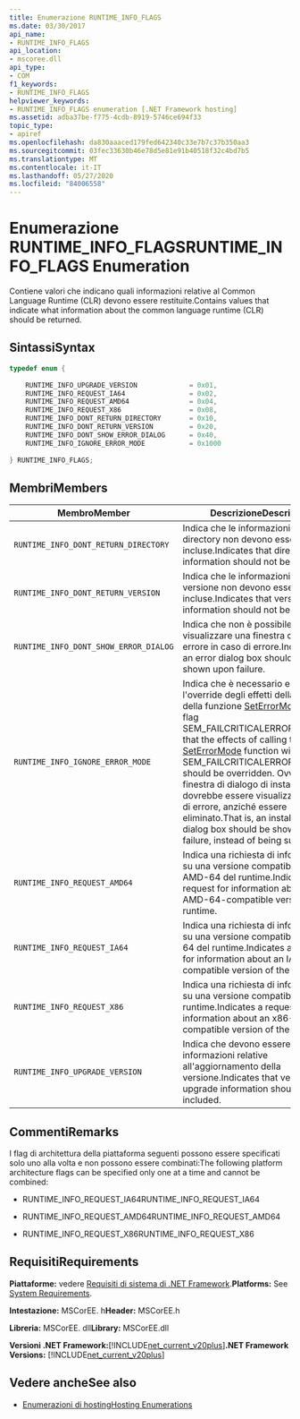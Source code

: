 ```yaml
---
title: Enumerazione RUNTIME_INFO_FLAGS
ms.date: 03/30/2017
api_name:
- RUNTIME_INFO_FLAGS
api_location:
- mscoree.dll
api_type:
- COM
f1_keywords:
- RUNTIME_INFO_FLAGS
helpviewer_keywords:
- RUNTIME_INFO_FLAGS enumeration [.NET Framework hosting]
ms.assetid: adba37be-f775-4cdb-8919-5746ce694f33
topic_type:
- apiref
ms.openlocfilehash: da830aaaced179fed642340c33e7b7c37b350aa3
ms.sourcegitcommit: 03fec33630b46e78d5e81e91b40518f32c4bd7b5
ms.translationtype: MT
ms.contentlocale: it-IT
ms.lasthandoff: 05/27/2020
ms.locfileid: "84006558"
---
```

# <a name="runtime_info_flags-enumeration"></a><span data-ttu-id="ce2e0-102">Enumerazione RUNTIME_INFO_FLAGS</span><span class="sxs-lookup"><span data-stu-id="ce2e0-102">RUNTIME_INFO_FLAGS Enumeration</span></span>
<span data-ttu-id="ce2e0-103">Contiene valori che indicano quali informazioni relative al Common Language Runtime (CLR) devono essere restituite.</span><span class="sxs-lookup"><span data-stu-id="ce2e0-103">Contains values that indicate what information about the common language runtime (CLR) should be returned.</span></span>  
  
## <a name="syntax"></a><span data-ttu-id="ce2e0-104">Sintassi</span><span class="sxs-lookup"><span data-stu-id="ce2e0-104">Syntax</span></span>  
  
```cpp  
typedef enum {  
  
    RUNTIME_INFO_UPGRADE_VERSION             = 0x01,  
    RUNTIME_INFO_REQUEST_IA64                = 0x02,  
    RUNTIME_INFO_REQUEST_AMD64               = 0x04,  
    RUNTIME_INFO_REQUEST_X86                 = 0x08,  
    RUNTIME_INFO_DONT_RETURN_DIRECTORY       = 0x10,  
    RUNTIME_INFO_DONT_RETURN_VERSION         = 0x20,  
    RUNTIME_INFO_DONT_SHOW_ERROR_DIALOG      = 0x40,  
    RUNTIME_INFO_IGNORE_ERROR_MODE           = 0x1000  
  
} RUNTIME_INFO_FLAGS;  
```  
  
## <a name="members"></a><span data-ttu-id="ce2e0-105">Membri</span><span class="sxs-lookup"><span data-stu-id="ce2e0-105">Members</span></span>  
  
|<span data-ttu-id="ce2e0-106">Membro</span><span class="sxs-lookup"><span data-stu-id="ce2e0-106">Member</span></span>|<span data-ttu-id="ce2e0-107">Descrizione</span><span class="sxs-lookup"><span data-stu-id="ce2e0-107">Description</span></span>|  
|------------|-----------------|  
|`RUNTIME_INFO_DONT_RETURN_DIRECTORY`|<span data-ttu-id="ce2e0-108">Indica che le informazioni della directory non devono essere incluse.</span><span class="sxs-lookup"><span data-stu-id="ce2e0-108">Indicates that directory information should not be included.</span></span>|  
|`RUNTIME_INFO_DONT_RETURN_VERSION`|<span data-ttu-id="ce2e0-109">Indica che le informazioni sulla versione non devono essere incluse.</span><span class="sxs-lookup"><span data-stu-id="ce2e0-109">Indicates that version information should not be included.</span></span>|  
|`RUNTIME_INFO_DONT_SHOW_ERROR_DIALOG`|<span data-ttu-id="ce2e0-110">Indica che non è possibile visualizzare una finestra di dialogo di errore in caso di errore.</span><span class="sxs-lookup"><span data-stu-id="ce2e0-110">Indicates that an error dialog box should not be shown upon failure.</span></span>|  
|`RUNTIME_INFO_IGNORE_ERROR_MODE`|<span data-ttu-id="ce2e0-111">Indica che è necessario eseguire l'override degli effetti della chiamata della funzione [SetErrorMode](/windows/win32/api/errhandlingapi/nf-errhandlingapi-seterrormode) con il flag SEM_FAILCRITICALERRORS.</span><span class="sxs-lookup"><span data-stu-id="ce2e0-111">Indicates that the effects of calling the [SetErrorMode](/windows/win32/api/errhandlingapi/nf-errhandlingapi-seterrormode) function with the SEM_FAILCRITICALERRORS flag should be overridden.</span></span> <span data-ttu-id="ce2e0-112">Ovvero una finestra di dialogo di installazione dovrebbe essere visualizzata in caso di errore, anziché essere eliminato.</span><span class="sxs-lookup"><span data-stu-id="ce2e0-112">That is, an installation dialog box should be shown upon failure, instead of being suppressed.</span></span>|  
|`RUNTIME_INFO_REQUEST_AMD64`|<span data-ttu-id="ce2e0-113">Indica una richiesta di informazioni su una versione compatibile con AMD-64 del runtime.</span><span class="sxs-lookup"><span data-stu-id="ce2e0-113">Indicates a request for information about an AMD-64-compatible version of the runtime.</span></span>|  
|`RUNTIME_INFO_REQUEST_IA64`|<span data-ttu-id="ce2e0-114">Indica una richiesta di informazioni su una versione compatibile con IA-64 del runtime.</span><span class="sxs-lookup"><span data-stu-id="ce2e0-114">Indicates a request for information about an IA-64-compatible version of the runtime.</span></span>|  
|`RUNTIME_INFO_REQUEST_X86`|<span data-ttu-id="ce2e0-115">Indica una richiesta di informazioni su una versione compatibile x86 del runtime.</span><span class="sxs-lookup"><span data-stu-id="ce2e0-115">Indicates a request for information about an x86-compatible version of the runtime.</span></span>|  
|`RUNTIME_INFO_UPGRADE_VERSION`|<span data-ttu-id="ce2e0-116">Indica che devono essere incluse le informazioni relative all'aggiornamento della versione.</span><span class="sxs-lookup"><span data-stu-id="ce2e0-116">Indicates that version upgrade information should be included.</span></span>|  
  
## <a name="remarks"></a><span data-ttu-id="ce2e0-117">Commenti</span><span class="sxs-lookup"><span data-stu-id="ce2e0-117">Remarks</span></span>  
 <span data-ttu-id="ce2e0-118">I flag di architettura della piattaforma seguenti possono essere specificati solo uno alla volta e non possono essere combinati:</span><span class="sxs-lookup"><span data-stu-id="ce2e0-118">The following platform architecture flags can be specified only one at a time and cannot be combined:</span></span>  
  
- <span data-ttu-id="ce2e0-119">RUNTIME_INFO_REQUEST_IA64</span><span class="sxs-lookup"><span data-stu-id="ce2e0-119">RUNTIME_INFO_REQUEST_IA64</span></span>  
  
- <span data-ttu-id="ce2e0-120">RUNTIME_INFO_REQUEST_AMD64</span><span class="sxs-lookup"><span data-stu-id="ce2e0-120">RUNTIME_INFO_REQUEST_AMD64</span></span>  
  
- <span data-ttu-id="ce2e0-121">RUNTIME_INFO_REQUEST_X86</span><span class="sxs-lookup"><span data-stu-id="ce2e0-121">RUNTIME_INFO_REQUEST_X86</span></span>  
  
## <a name="requirements"></a><span data-ttu-id="ce2e0-122">Requisiti</span><span class="sxs-lookup"><span data-stu-id="ce2e0-122">Requirements</span></span>  
 <span data-ttu-id="ce2e0-123">**Piattaforme:** vedere [Requisiti di sistema di .NET Framework](../../get-started/system-requirements.md).</span><span class="sxs-lookup"><span data-stu-id="ce2e0-123">**Platforms:** See [System Requirements](../../get-started/system-requirements.md).</span></span>  
  
 <span data-ttu-id="ce2e0-124">**Intestazione:** MSCorEE. h</span><span class="sxs-lookup"><span data-stu-id="ce2e0-124">**Header:** MSCorEE.h</span></span>  
  
 <span data-ttu-id="ce2e0-125">**Libreria:** MSCorEE. dll</span><span class="sxs-lookup"><span data-stu-id="ce2e0-125">**Library:** MSCorEE.dll</span></span>  
  
 <span data-ttu-id="ce2e0-126">**Versioni .NET Framework:**[!INCLUDE[net_current_v20plus](../../../../includes/net-current-v20plus-md.md)]</span><span class="sxs-lookup"><span data-stu-id="ce2e0-126">**.NET Framework Versions:** [!INCLUDE[net_current_v20plus](../../../../includes/net-current-v20plus-md.md)]</span></span>  
  
## <a name="see-also"></a><span data-ttu-id="ce2e0-127">Vedere anche</span><span class="sxs-lookup"><span data-stu-id="ce2e0-127">See also</span></span>

- [<span data-ttu-id="ce2e0-128">Enumerazioni di hosting</span><span class="sxs-lookup"><span data-stu-id="ce2e0-128">Hosting Enumerations</span></span>](hosting-enumerations.md)
